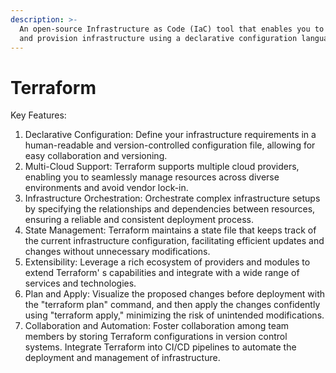 ```yaml
---
description: >-
  An open-source Infrastructure as Code (IaC) tool that enables you to define
  and provision infrastructure using a declarative configuration language.
---
```


# Terraform

Key Features:

1. Declarative Configuration: Define your infrastructure requirements in a human-readable and version-controlled configuration file, allowing for easy collaboration and versioning.
2. Multi-Cloud Support: Terraform supports multiple cloud providers, enabling you to seamlessly manage resources across diverse environments and avoid vendor lock-in.
3. Infrastructure Orchestration: Orchestrate complex infrastructure setups by specifying the relationships and dependencies between resources, ensuring a reliable and consistent deployment process.
4. State Management: Terraform maintains a state file that keeps track of the current infrastructure configuration, facilitating efficient updates and changes without unnecessary modifications.
5. Extensibility: Leverage a rich ecosystem of providers and modules to extend Terraform' s capabilities and integrate with a wide range of services and technologies.
6. Plan and Apply: Visualize the proposed changes before deployment with the "terraform plan" command, and then apply the changes confidently using "terraform apply," minimizing the risk of unintended modifications.
7. Collaboration and Automation: Foster collaboration among team members by storing Terraform configurations in version control systems. Integrate Terraform into CI/CD pipelines to automate the deployment and management of infrastructure.
